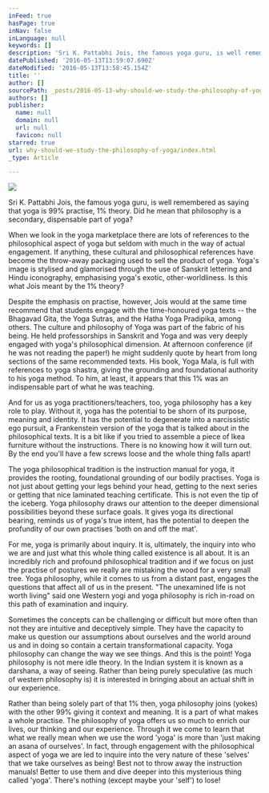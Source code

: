 ```yaml
---
inFeed: true
hasPage: true
inNav: false
inLanguage: null
keywords: []
description: 'Sri K. Pattabhi Jois, the famous yoga guru, is well remembered as saying that yoga is 99% practise, 1% theory. Did he mean that philosophy is a secondary, dispensable part of yoga? '
datePublished: '2016-05-13T13:59:07.690Z'
dateModified: '2016-05-13T13:58:45.154Z'
title: ''
author: []
sourcePath: _posts/2016-05-13-why-should-we-study-the-philosophy-of-yoga.md
authors: []
publisher:
  name: null
  domain: null
  url: null
  favicon: null
starred: true
url: why-should-we-study-the-philosophy-of-yoga/index.html
_type: Article

---
```

![](https://the-grid-user-content.s3-us-west-2.amazonaws.com/cf486b8e-7ff9-48fe-baee-c1eb11a9c074.jpg)

Sri K. Pattabhi Jois, the famous yoga guru, is well remembered as saying that yoga is 99% practise, 1% theory. Did he mean that philosophy is a secondary, dispensable part of yoga? 

When we look in the yoga marketplace there are lots of references to the philosophical aspect of yoga but seldom with much in the way of actual engagement. If anything, these cultural and philosophical references have become the throw-away packaging used to sell the product of yoga. Yoga's image is stylised and glamorised through the use of Sanskrit lettering and Hindu iconography, emphasising yoga's exotic, other-worldliness. Is this what Jois meant by the 1% theory? 

Despite the emphasis on practise, however, Jois would at the same time recommend that students engage with the time-honoured yoga texts -- the Bhagavad Gita, the Yoga Sutras, and the Hatha Yoga Pradipika, among others. The culture and philosophy of Yoga was part of the fabric of his being. He held professorships in Sanskrit and Yoga and was very deeply engaged with yoga's philosophical dimension. At afternoon conference (if he was not reading the paper!) he might suddenly quote by heart from long sections of the same recommended texts. His book, Yoga Mala, is full with references to yoga shastra, giving the grounding and foundational authority to his yoga method. To him, at least, it appears that this 1% was an indispensable part of what he was teaching. 

And for us as yoga practitioners/teachers, too, yoga philosophy has a key role to play. Without it, yoga has the potential to be shorn of its purpose, meaning and identity. It has the potential to degenerate into a narcissistic ego pursuit, a Frankenstein version of the yoga that is talked about in the philosophical texts. It is a bit like if you tried to assemble a piece of Ikea furniture without the instructions. There is no knowing how it will turn out. By the end you'll have a few screws loose and the whole thing falls apart! 

The yoga philosophical tradition is the instruction manual for yoga, it provides the rooting, foundational grounding of our bodily practises. Yoga is not just about getting your legs behind your head, getting to the next series or getting that nice laminated teaching certificate. This is not even the tip of the iceberg. Yoga philosophy draws our attention to the deeper dimensional possibilities beyond these surface goals. It gives yoga its directional bearing, reminds us of yoga's true intent, has the potential to deepen the profundity of our own practises 'both on and off the mat'. 

For me, yoga is primarily about inquiry. It is, ultimately, the inquiry into who we are and just what this whole thing called existence is all about. It is an incredibly rich and profound philosophical tradition and if we focus on just the practise of postures we really are mistaking the wood for a very small tree. Yoga philosophy, while it comes to us from a distant past, engages the questions that affect all of us in the present. "The unexamined life is not worth living" said one Western yogi and yoga philosophy is rich in-road on this path of examination and inquiry.

Sometimes the concepts can be challenging or difficult but more often than not they are intuitive and deceptively simple. They have the capacity to make us question our assumptions about ourselves and the world around us and in doing so contain a certain transformational capacity. Yoga philosophy can change the way we see things. And this is the point! Yoga philosophy is not mere idle theory. In the Indian system it is known as a darshana, a way of seeing. Rather than being purely speculative (as much of western philosophy is) it is interested in bringing about an actual shift in our experience. 

Rather than being solely part of that 1% then, yoga philosophy joins (yokes) with the other 99% giving it context and meaning. It is a part of what makes a whole practise. The philosophy of yoga offers us so much to enrich our lives, our thinking and our experience. Through it we come to learn that what we really mean when we use the word 'yoga' is more than 'just making an asana of ourselves'. In fact, through engagement with the philosophical aspect of yoga we are led to inquire into the very nature of these 'selves' that we take ourselves as being! Best not to throw away the instruction manuals! Better to use them and dive deeper into this mysterious thing called 'yoga'. There's nothing (except maybe your 'self') to lose!
